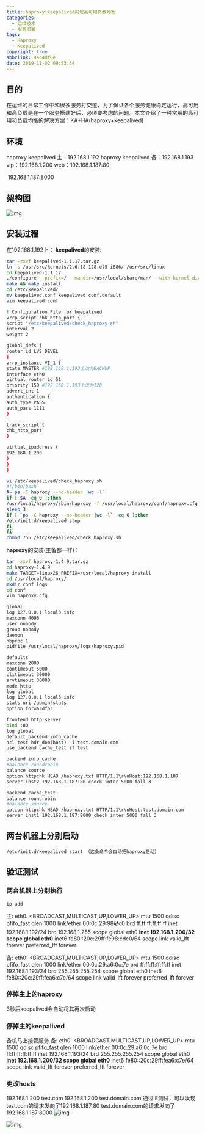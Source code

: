```yaml
---
title: haproxy+keepalived实现高可用负载均衡
categories:
  - 运维技术
  - 服务部署
tags:
  - Haproxy
  - Keepalived
copyright: true
abbrlink: 9ad4df0e
date: 2019-11-02 09:53:34
---
```


## 目的

在运维的日常工作中和很多服务打交道，为了保证各个服务健康稳定运行，高可用和高负载是在一个服务搭建好后，必须要考虑的问题。本文介绍了一种常用的高可用和负载均衡的解决方案：KA+HA(haproxy+keepalived)



## 环境

haproxy keepalived  主：192.168.1.192
haproxy keepalived  备：192.168.1.193
vip：192.168.1.200
web：192.168.1.187:80 

​            192.168.1.187:8000



## 架构图

![img](0.115069789831175.png)

<!--more-->

## 安装过程

在192.168.1.192上：
**keepalived**的安装:

```bash
tar -zxvf keepalived-1.1.17.tar.gz
ln -s /usr/src/kernels/2.6.18-128.el5-i686/ /usr/src/linux
cd keepalived-1.1.17
./configure --prefix=/ --mandir=/usr/local/share/man/ --with-kernel-dir=/usr/src/kernels/2.6.18-128.el5-i686/
make && make install
cd /etc/keepalived/
mv keepalived.conf keepalived.conf.default
vim keepalived.conf

! Configuration File for keepalived
vrrp_script chk_http_port {
script "/etc/keepalived/check_haproxy.sh"
interval 2
weight 2

global_defs {
router_id LVS_DEVEL
}
vrrp_instance VI_1 {
state MASTER #192.168.1.193上改为BACKUP
interface eth0
virtual_router_id 51 
priority 150 #192.168.1.193上改为120
advert_int 1
authentication {
auth_type PASS
auth_pass 1111
}

track_script {
chk_http_port
}

virtual_ipaddress {
192.168.1.200 
}
}
}

vi /etc/keepalived/check_haproxy.sh
#!/bin/bash
A=`ps -C haproxy --no-header |wc -l`
if [ $A -eq 0 ];then
/usr/local/haproxy/sbin/haproxy -f /usr/local/haproxy/conf/haproxy.cfg
sleep 3
if [ `ps -C haproxy --no-header |wc -l` -eq 0 ];then
/etc/init.d/keepalived stop
fi
fi
chmod 755 /etc/keepalived/check_haproxy.sh
```

**haproxy**的安装(主备都一样)：

```bash
tar -zxvf haproxy-1.4.9.tar.gz
cd haproxy-1.4.9
make TARGET=linux26 PREFIX=/usr/local/haproxy install
cd /usr/local/haproxy/
mkdir conf logs
cd conf
vim haproxy.cfg

global
log 127.0.0.1 local3 info
maxconn 4096
user nobody
group nobody
daemon
nbproc 1
pidfile /usr/local/haproxy/logs/haproxy.pid

defaults
maxconn 2000
contimeout 5000
clitimeout 30000
srvtimeout 30000
mode http
log global
log 127.0.0.1 local3 info
stats uri /admin?stats
option forwardfor

frontend http_server
bind :80
log global
default_backend info_cache
acl test hdr_dom(host) -i test.domain.com
use_backend cache_test if test

backend info_cache
#balance roundrobin
balance source
option httpchk HEAD /haproxy.txt HTTP/1.1\r\nHost:192.168.1.187
server inst2 192.168.1.187:80 check inter 5000 fall 3

backend cache_test
balance roundrobin
#balance source
option httpchk HEAD /haproxy.txt HTTP/1.1\r\nHost:test.domain.com
server inst1 192.168.1.187:8000 check inter 5000 fall 3
```



## 两台机器上分别启动

```
/etc/init.d/keepalived start （这条命令会自动把haproxy启动）
```



## 验证测试

### 两台机器上分别执行

```
ip add
```

主: eth0: <BROADCAST,MULTICAST,UP,LOWER_UP> mtu 1500 qdisc pfifo_fast qlen 1000
link/ether 00:0c:29:98:cd:c0 brd ff:ff:ff:ff:ff:ff
inet 192.168.1.192/24 brd 192.168.1.255 scope global eth0
**inet 192.168.1.200/32 scope global eth0**
inet6 fe80::20c:29ff:fe98:cdc0/64 scope link
valid_lft forever preferred_lft forever

备: eth0: <BROADCAST,MULTICAST,UP,LOWER_UP> mtu 1500 qdisc pfifo_fast qlen 1000
link/ether 00:0c:29:a6:0c:7e brd ff:ff:ff:ff:ff:ff
inet 192.168.1.193/24 brd 255.255.255.254 scope global eth0
inet6 fe80::20c:29ff:fea6:c7e/64 scope link
valid_lft forever preferred_lft forever



### 停掉主上的haproxy

3秒后keepalived会自动将其再次启动



### 停掉主的keepalived

备机马上接管服务
备: eth0: <BROADCAST,MULTICAST,UP,LOWER_UP> mtu 1500 qdisc pfifo_fast qlen 1000
link/ether 00:0c:29:a6:0c:7e brd ff:ff:ff:ff:ff:ff
inet 192.168.1.193/24 brd 255.255.255.254 scope global eth0
**inet 192.168.1.200/32 scope global eth0**
inet6 fe80::20c:29ff:fea6:c7e/64 scope link
valid_lft forever preferred_lft forever



### 更改hosts

192.168.1.200 test.com
192.168.1.200 test.domain.com
通过IE测试，可以发现
test.com的请求发向了192.168.1.187:80
test.domain.com的请求发向了192.168.1.187:8000
![img](0.6843823240075992.png)

![img](0.9408829897802136.png)